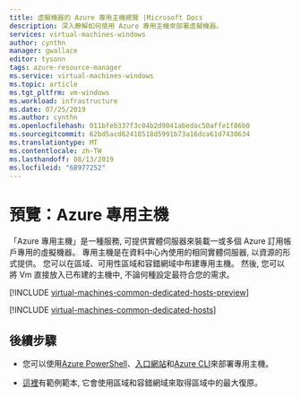```yaml
---
title: 虛擬機器的 Azure 專用主機總覽 |Microsoft Docs
description: 深入瞭解如何使用 Azure 專用主機來部署虛擬機器。
services: virtual-machines-windows
author: cynthn
manager: gwallace
editor: tysonn
tags: azure-resource-manager
ms.service: virtual-machines-windows
ms.topic: article
ms.tgt_pltfrm: vm-windows
ms.workload: infrastructure
ms.date: 07/25/2019
ms.author: cynthn
ms.openlocfilehash: 011bfeb337f3c04b2d9041abedac50affe1f86b0
ms.sourcegitcommit: 62bd5acd62418518d5991b73a16dca61d7430634
ms.translationtype: MT
ms.contentlocale: zh-TW
ms.lasthandoff: 08/13/2019
ms.locfileid: "68977252"
---
```

# <a name="preview-azure-dedicated-hosts"></a>預覽：Azure 專用主機

「Azure 專用主機」是一種服務, 可提供實體伺服器來裝載一或多個 Azure 訂用帳戶專用的虛擬機器。 專用主機是在資料中心內使用的相同實體伺服器, 以資源的形式提供。 您可以在區域、可用性區域和容錯網域中布建專用主機。 然後, 您可以將 Vm 直接放入已布建的主機中, 不論何種設定最符合您的需求。

[!INCLUDE [virtual-machines-common-dedicated-hosts-preview](../../../includes/virtual-machines-common-dedicated-hosts-preview.md)]

[!INCLUDE [virtual-machines-common-dedicated-hosts](../../../includes/virtual-machines-common-dedicated-hosts.md)]

## <a name="next-steps"></a>後續步驟

- 您可以使用[Azure PowerShell](dedicated-hosts-powershell.md)、[入口網站](dedicated-hosts-portal.md)和[Azure CLI](../linux/dedicated-hosts-cli.md)來部署專用主機。

- [這裡](https://github.com/Azure/azure-quickstart-templates/blob/master/201-vm-dedicated-hosts/README.md)有範例範本, 它會使用區域和容錯網域來取得區域中的最大復原。

